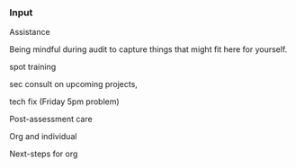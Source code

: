 ### Input

Assistance

Being mindful during audit to capture things that might fit here for yourself.

spot training

sec consult on upcoming projects, 

tech fix (Friday 5pm problem)

Post-assessment care

Org and individual

Next-steps for org